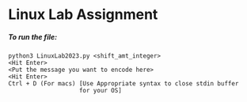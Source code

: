 
# Linux Lab Assignment

##### To run the file:

```
python3 LinuxLab2023.py <shift_amt_integer>
<Hit Enter>
<Put the message you want to encode here>
<Hit Enter>
Ctrl + D (For macs) [Use Appropriate syntax to close stdin buffer 
					for your OS]
```
